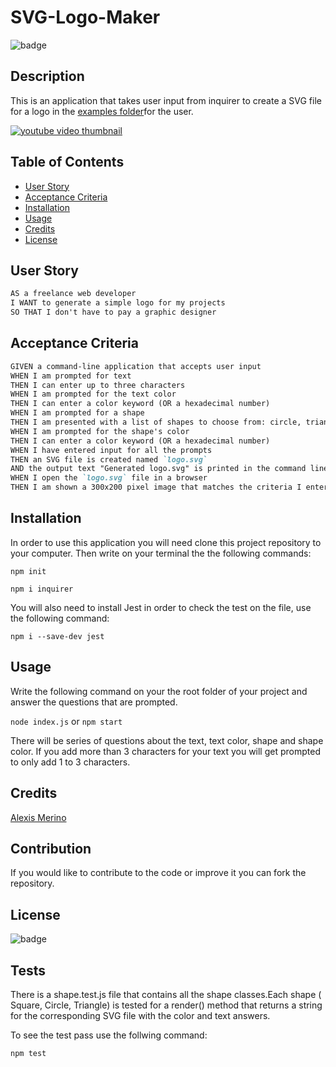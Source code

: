 # SVG-Logo-Maker

![badge](https://img.shields.io/badge/LICENSE-MIT-green)

  ## Description
  This is an application that takes user input from inquirer to create a SVG file for a logo in the [examples folder](https://github.com/AlexM745/SVG-Logo-Maker/tree/main/examples)for the user.

  [![youtube video thumbnail](https://img.youtube.com/vi/r62QdkmFXzg/0.jpg)](https://www.youtube.com/watch?v=r62QdkmFXzg)
    
  
  ## Table of Contents
  - [User Story](#user-story)
  - [Acceptance Criteria](#acceptance-criteria)
  - [Installation](#installation)
  - [Usage](#usage)
  - [Credits](#credits)
  - [License](#license)

  ## User Story

```md
AS a freelance web developer
I WANT to generate a simple logo for my projects
SO THAT I don't have to pay a graphic designer
```

## Acceptance Criteria

```md
GIVEN a command-line application that accepts user input
WHEN I am prompted for text
THEN I can enter up to three characters
WHEN I am prompted for the text color
THEN I can enter a color keyword (OR a hexadecimal number)
WHEN I am prompted for a shape
THEN I am presented with a list of shapes to choose from: circle, triangle, and square
WHEN I am prompted for the shape's color
THEN I can enter a color keyword (OR a hexadecimal number)
WHEN I have entered input for all the prompts
THEN an SVG file is created named `logo.svg`
AND the output text "Generated logo.svg" is printed in the command line
WHEN I open the `logo.svg` file in a browser
THEN I am shown a 300x200 pixel image that matches the criteria I entered
```

  ## Installation
  In order to use this application you will need clone this project repository to your computer. Then write on your terminal the the following commands:

  `npm init`

  `npm i inquirer`

  You will also need to install Jest in order to check the test on the file, use the following command:

  `npm i --save-dev jest`
  
  ## Usage
  Write the following command on your the root folder of your project and answer the questions that are prompted.

  `node index.js` or `npm start`

  There will be series of questions about the text, text color, shape and shape color. If you add more than 3 characters for your text you will get prompted to only add 1 to 3 characters.
  
  ## Credits
  [Alexis Merino](https://github.com/AlexM745)

  ## Contribution
  If you would like to contribute to the code or improve it you can fork the repository.
  
  ## License 
  
  ![badge](https://img.shields.io/badge/LICENSE-MIT-green)

  ## Tests
  There is a shape.test.js file that contains all the shape classes.Each shape ( Square, Circle, Triangle) is tested for a render() method that returns a string for the corresponding SVG file with the color and text answers. 
  
  To see the test pass use the follwing command:

  `npm test`

